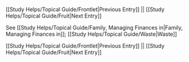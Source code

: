 [[Study Helps/Topical Guide/Frontlet|Previous Entry]]  ||  [[Study Helps/Topical Guide/Fruit|Next Entry]]

 See [[Study Helps/Topical Guide/Family, Managing Finances in|Family, Managing Finances in]]; [[Study Helps/Topical Guide/Waste|Waste]]

[[Study Helps/Topical Guide/Frontlet|Previous Entry]]  ||  [[Study Helps/Topical Guide/Fruit|Next Entry]]